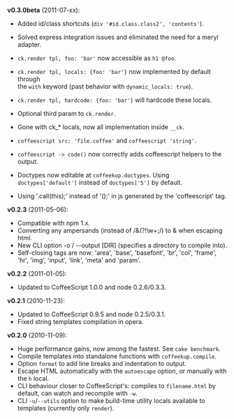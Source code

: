 **v0.3.0beta** (2011-07-xx):

  - Added id/class shortcuts (`div '#id.class.class2', 'contents'`).
  
  - Solved express integration issues and eliminated the need for a meryl adapter.
  
  - `ck.render tpl, foo: 'bar'` now accessible as `h1 @foo`.
  
  - `ck.render tpl, locals: {foo: 'bar'}` now implemented by default through  
  the `with` keyword (past behavior with `dynamic_locals: true`).
  
  - `ck.render tpl, hardcode: {foo: 'bar'}` will hardcode these locals.
  
  - Optional third param to `ck.render`.
  
  - Gone with ck_* locals, now all implementation inside `__ck`.
  
  - `coffeescript src: 'file.coffee'` and `coffeescript 'string'`.
  
  - `coffeescript -> code()` now correctly adds coffeescript helpers to the output.
  
  - Doctypes now editable at `coffeekup.doctypes`. Using `doctypes['default']`
  instead of `doctypes['5']` by default.
  
  - Using '.call(this);' instead of '();' in js generated by the 'coffeescript' tag.

**v0.2.3** (2011-05-06):

  - Compatible with npm 1.x.
  - Converting any ampersands (instead of /&(?!\w+;/) to &amp; when escaping html.
  - New CLI option -o / --output [DIR] (specifies a directory to compile into).
  - Self-closing tags are now: 'area', 'base', 'basefont', 'br', 'col', 'frame', 'hr', 'img', 'input', 'link', 'meta' and 'param'.

**v0.2.2** (2011-01-05):

  - Updated to CoffeeScript 1.0.0 and node 0.2.6/0.3.3.

**v0.2.1** (2010-11-23):

  - Updated to CoffeeScript 0.9.5 and node 0.2.5/0.3.1.
  - Fixed string templates compilation in opera.

**v0.2.0** (2010-11-09):

  - Huge performance gains, now among the fastest. See `cake benchmark`.
  - Compile templates into standalone functions with `coffeekup.compile`.
  - Option `format` to add line breaks and indentation to output.
  - Escape HTML automatically with the `autoescape` option, or manually with the `h` local.
  - CLI behaviour closer to CoffeeScript's: compiles to `filename.html` by default, can watch and recompile with `-w`.
  - CLI `-u`/`--utils` option to make build-time utility locals available to templates (currently only `render`).

